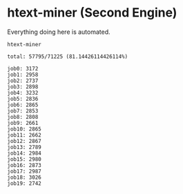 # htext-miner (Second Engine)

Everything doing here is automated.

```
htext-miner

total: 57795/71225 (81.14426114426114%)

job0: 3172
job1: 2958
job2: 2737
job3: 2898
job4: 3232
job5: 2836
job6: 2865
job7: 2853
job8: 2808
job9: 2661
job10: 2865
job11: 2662
job12: 2867
job13: 2789
job14: 2984
job15: 2980
job16: 2873
job17: 2987
job18: 3026
job19: 2742
```
